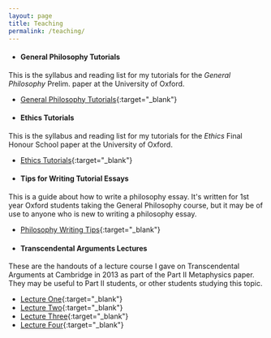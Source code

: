 ```yaml
---
layout: page
title: Teaching
permalink: /teaching/
---
```


* #### General Philosophy Tutorials

This is the syllabus and reading list for my tutorials for the *General Philosophy* Prelim. paper at the University of Oxford.

  * [General Philosophy Tutorials](/pdfs/oxford-general-philosophy-tutorials.pdf){:target="_blank"}

* #### Ethics Tutorials

This is the syllabus and reading list for my tutorials for the *Ethics* Final Honour School paper at the University of Oxford.

  * [Ethics Tutorials](/pdfs/oxford-ethics-tutorials.pdf){:target="_blank"}

* #### Tips for Writing Tutorial Essays

This is a guide about how to write a philosophy essay. It's written for 1st year Oxford students taking the General Philosophy course, but it may be of use to anyone who is new to writing a philosophy essay.

  * [Philosophy Writing Tips](/pdfs/philosophy-writing-tips.pdf){:target="_blank"}

* #### Transcendental Arguments Lectures

These are the handouts of a lecture course I gave on Transcendental Arguments at Cambridge in 2013 as part of the Part II Metaphysics paper. They may be useful to Part II students, or other students studying this topic.

  * [Lecture One](/pdfs/transcendental-arguments-lecture1.pdf){:target="_blank"}
  * [Lecture Two](/pdfs/transcendental-arguments-lecture2.pdf){:target="_blank"}
  * [Lecture Three](/pdfs/transcendental-arguments-lecture3.pdf){:target="_blank"}
  * [Lecture Four](/pdfs/transcendental-arguments-lecture4.pdf){:target="_blank"}
